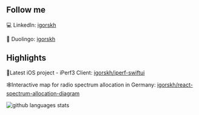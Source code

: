 ## Follow me

💻 LinkedIn: [igorskh](https://linkedin.com/in/igorskh)

🦉 Duolingo: [igorskh](https://duolingo.com/igorskh)

## Highlights
🍏Latest iOS project - iPerf3 Client: [igorskh/iperf-swiftui](https://github.com/igorskh/iperf-swiftui)

🕸Interactive map for radio spectrum allocation in Germany: [igorskh/react-spectrum-allocation-diagram](https://github.com/igorskh/react-spectrum-allocation-diagram)

![github languages stats](https://github-readme-stats.vercel.app/api/top-langs/?username=igorskh&layout=compact&theme=blue-green&hide=c,html)
